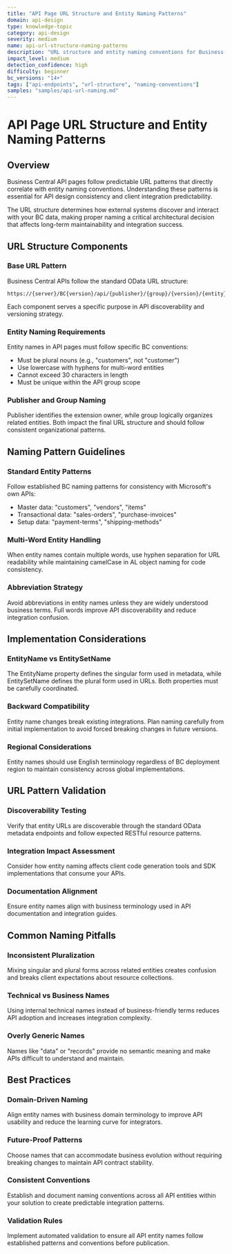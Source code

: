 ```yaml
---
title: "API Page URL Structure and Entity Naming Patterns"
domain: api-design
type: knowledge-topic
category: api-design
severity: medium
name: api-url-structure-naming-patterns
description: "URL structure and entity naming conventions for Business Central API pages"
impact_level: medium
detection_confidence: high
difficulty: beginner
bc_versions: "14+"
tags: ["api-endpoints", "url-structure", "naming-conventions"]
samples: "samples/api-url-naming.md"
---
```


# API Page URL Structure and Entity Naming Patterns

## Overview

Business Central API pages follow predictable URL patterns that directly correlate with entity naming conventions. Understanding these patterns is essential for API design consistency and client integration predictability.

The URL structure determines how external systems discover and interact with your BC data, making proper naming a critical architectural decision that affects long-term maintainability and integration success.

## URL Structure Components

### Base URL Pattern
Business Central APIs follow the standard OData URL structure:
```
https://{server}/BC{version}/api/{publisher}/{group}/{version}/{entity}
```

Each component serves a specific purpose in API discoverability and versioning strategy.

### Entity Naming Requirements
Entity names in API pages must follow specific BC conventions:
- Must be plural nouns (e.g., "customers", not "customer")  
- Use lowercase with hyphens for multi-word entities
- Cannot exceed 30 characters in length
- Must be unique within the API group scope

### Publisher and Group Naming
Publisher identifies the extension owner, while group logically organizes related entities. Both impact the final URL structure and should follow consistent organizational patterns.

## Naming Pattern Guidelines

### Standard Entity Patterns
Follow established BC naming patterns for consistency with Microsoft's own APIs:
- Master data: "customers", "vendors", "items"
- Transactional data: "sales-orders", "purchase-invoices" 
- Setup data: "payment-terms", "shipping-methods"

### Multi-Word Entity Handling
When entity names contain multiple words, use hyphen separation for URL readability while maintaining camelCase in AL object naming for code consistency.

### Abbreviation Strategy
Avoid abbreviations in entity names unless they are widely understood business terms. Full words improve API discoverability and reduce integration confusion.

## Implementation Considerations

### EntityName vs EntitySetName
The EntityName property defines the singular form used in metadata, while EntitySetName defines the plural form used in URLs. Both properties must be carefully coordinated.

### Backward Compatibility
Entity name changes break existing integrations. Plan naming carefully from initial implementation to avoid forced breaking changes in future versions.

### Regional Considerations
Entity names should use English terminology regardless of BC deployment region to maintain consistency across global implementations.

## URL Pattern Validation

### Discoverability Testing
Verify that entity URLs are discoverable through the standard OData metadata endpoints and follow expected RESTful resource patterns.

### Integration Impact Assessment
Consider how entity naming affects client code generation tools and SDK implementations that consume your APIs.

### Documentation Alignment
Ensure entity names align with business terminology used in API documentation and integration guides.

## Common Naming Pitfalls

### Inconsistent Pluralization
Mixing singular and plural forms across related entities creates confusion and breaks client expectations about resource collections.

### Technical vs Business Names
Using internal technical names instead of business-friendly terms reduces API adoption and increases integration complexity.

### Overly Generic Names
Names like "data" or "records" provide no semantic meaning and make APIs difficult to understand and maintain.

## Best Practices

### Domain-Driven Naming
Align entity names with business domain terminology to improve API usability and reduce the learning curve for integrators.

### Future-Proof Patterns
Choose names that can accommodate business evolution without requiring breaking changes to maintain API contract stability.

### Consistent Conventions
Establish and document naming conventions across all API entities within your solution to create predictable integration patterns.

### Validation Rules
Implement automated validation to ensure all API entity names follow established patterns and conventions before publication.